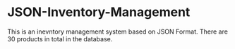 # JSON-Inventory-Management

This is an inevntory management system based on JSON Format.
There are 30 products in total in the database.


